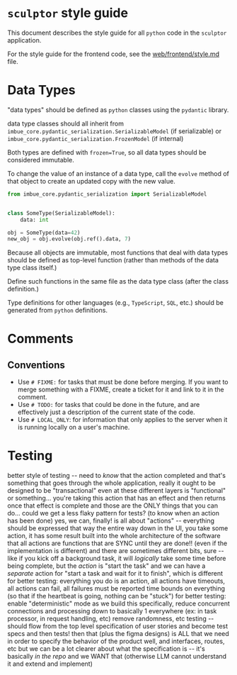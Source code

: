 # `sculptor` style guide

This document describes the style guide for all `python` code in the `sculptor` application.

For the style guide for the frontend code, see the [web/frontend/style.md](./web/frontend/style.md) file.

# Data Types

"data types" should be defined as `python` classes using the `pydantic` library.

data type classes should all inherit from `imbue_core.pydantic_serialization.SerializableModel` (if serializable) or `imbue_core.pydantic_serialization.FrozenModel` (if internal)

Both types are defined with `frozen=True`, so all data types should be considered immutable.

To change the value of an instance of a data type, call the `evolve` method of that object to create an updated copy with the new value.
```python
from imbue_core.pydantic_serialization import SerializableModel


class SomeType(SerializableModel):
    data: int

obj = SomeType(data=42)
new_obj = obj.evolve(obj.ref().data, 7)
```

Because all objects are immutable, most functions that deal with data types should be defined as top-level function
(rather than methods of the data type class itself.)

Define such functions in the same file as the data type class (after the class definition.)

Type definitions for other languages (e.g., `TypeScript`, `SQL`, etc.) should be generated from `python` definitions.

# Comments

## Conventions

- Use `# FIXME:` for tasks that must be done before merging.  If you want to merge something with a FIXME, create a ticket for it and link to it in the comment.
- Use `# TODO:` for tasks that could be done in the future, and are effectively just a description of the current state of the code.
- Use `# LOCAL_ONLY`: for information that only applies to the server when it is running locally on a user's machine.

# Testing

better style of testing -- need to *know* that the action completed
    and that's something that goes through the whole application, really
    it ought to be designed to be "transactional" even at these different layers
    is "functional" or something...  you're taking this action that has an effect and then returns once that effect is complete
    and those are the ONLY things that you can do...
could we get a less flaky pattern for tests? (to know when an action has been done)
    yes, we can, finally!
    is all about "actions" -- everything should be expressed that way the entire way down
    in the UI, you take some action, it has some result
    built into the whole architecture of the software that all actions are functions that are SYNC until they are done!!  (even if the implementation is different)
    and there are sometimes different bits, sure -- like if you kick off a background task, it will *logically* take some time before being complete, but the *action* is "start the task"
    and we can have a *separate* action for "start a task and wait for it to finish", which is different
for better testing: everything you do is an action, all actions have timeouts, all actions can fail, all failures must be reported
    time bounds on everything (so that if the heartbeat is going, nothing can be "stuck")
for better testing: enable "deterministic" mode as we build this
    specifically, reduce concurrent connections and processing down to basically 1 everywhere (ex: in task processor, in request handling, etc)
    remove randomness, etc
testing -- should flow from the top level specification of user stories and become test specs and then tests!
    then that (plus the figma designs) is ALL that we need in order to specify the behavior of the product
    well, and interfaces, routes, etc
    but we can be a lot clearer about what the specification is -- it's basically *in the repo* and we WANT that (otherwise LLM cannot understand it and extend and implement)
